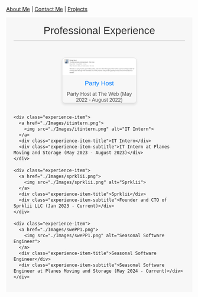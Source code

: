 
[About Me](./README.md) | [Contact Me](./ContactMe.md) | [Projects](./Projects.md)

<style>
  .experience-section {
    font-family: Arial, sans-serif;
    padding: 20px;
    background-color: #f7f7f7;
  }

  .experience-header {
    text-align: center;
    font-size: 2em;
    color: #333;
    margin-bottom: 30px;
    border-bottom: 2px solid #ddd;
    padding-bottom: 10px;
  }

  .experience-list {
    display: flex;
    justify-content: space-around;
    flex-wrap: wrap;
  }

  .experience-item {
    margin: 15px;
    text-align: center;
    border: 1px solid #ddd;
    border-radius: 8px;
    box-shadow: 0 4px 6px rgba(0, 0, 0, 0.1);
    overflow: hidden;
    transition: transform 0.2s;
    width: 200px; /* Adjust width as needed */
  }

  .experience-item:hover {
    transform: scale(1.05);
  }

  .experience-item img {
    width: 100%;
    height: auto;
  }

  .experience-item-title {
    font-size: 1.2em;
    color: #007BFF;
    margin: 10px 0;
  }

  .experience-item-subtitle {
    font-size: 1em;
    color: #555;
  }
</style>

<div class="experience-section">
  <div class="experience-header">Professional Experience</div>

  <div class="experience-list">
    <div class="experience-item">
      <a href="./images/partyhost.png">
        <img src="./images/partyhost.png" alt="Party Host">
      </a>
      <div class="experience-item-title">Party Host</div>
      <div class="experience-item-subtitle">Party Host at The Web (May 2022 - August 2022)</div>
    </div>

    <div class="experience-item">
      <a href="./Images/itintern.png">
        <img src="./Images/itintern.png" alt="IT Intern">
      </a>
      <div class="experience-item-title">IT Intern</div>
      <div class="experience-item-subtitle">IT Intern at Planes Moving and Storage (May 2023 - August 2023)</div>
    </div>

    <div class="experience-item">
      <a href="./Images/sprklii.png">
        <img src="./Images/sprklii.png" alt="Sprklii">
      </a>
      <div class="experience-item-title">Sprklii</div>
      <div class="experience-item-subtitle">Founder and CTO of Sprklii LLC (Jan 2023 - Current)</div>
    </div>

    <div class="experience-item">
      <a href="./Images/swePP1.png">
        <img src="./Images/swePP1.png" alt="Seasonal Software Engineer">
      </a>
      <div class="experience-item-title">Seasonal Software Engineer</div>
      <div class="experience-item-subtitle">Seasonal Software Engineer at Planes Moving and Storage (May 2024 - Current)</div>
    </div>
  </div>
</div>
